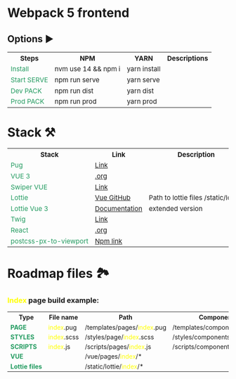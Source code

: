 # Webpack 5 frontend

## Options ▶

<table style="font-size: 15px;table-layout:fixed; white-space: nowrap;">
<style>td:nth-child(1) {color: #239b60}</style>
  <tr>
    <th>Steps</th>
    <th>NPM</th>
    <th>YARN</th>
    <th>Descriptions</th>
  </tr>
  <tr>
    <td>Install</td>
    <td>nvm use 14 && npm i</td>
    <td>yarn install</td>
		<td></td>
  </tr>
  <tr>
    <td>Start SERVE</td>
    <td>npm run serve</td>
    <td>yarn serve</td>
		<td></td>
  </tr>
  <tr>
    <td>Dev PACK</td>
    <td>npm run dist</td>
    <td>yarn dist</td>
		<td></td>
  </tr>
  <tr>
    <td>Prod PACK</td>
    <td>npm run prod</td>
    <td>yarn prod</td>
		<td></td>
  </tr>
</table>


# Stack ⚒️

<table style="font-size: 15px;table-layout:fixed; white-space: nowrap;">
<style>td:nth-child(1) {color: #239b60}</style>
  <tr>
    <th>Stack</th>
    <th>Link</th>
    <th>Description</th>
  </tr>
  <tr>
    <td>Pug</td>
    <td><a href="https://pugjs.org/api/getting-started.html">Link</a></td>
		<td></td>
  </tr>
  <tr>
    <td>VUE 3</td>
    <td><a href="https://vuejs.org/">.org</a></td>
		<td></td>
  </tr>
  <tr>
    <td>Swiper VUE</td>
    <td><a href="https://swiperjs.com/vue">Link</a></td>
  </tr>
  <tr>
    <td>Lottie</td>
    <td><a href="https://github.com/LottieFiles/lottie-vue">Vue GitHub</a></td>
		<td>Path to lottie files /static/lottie/</td>
  </tr>
  <tr>
    <td>Lottie Vue 3</td>
    <td><a href="https://vue3-lottie.vercel.app/guide.html">Documentation</a></td>
		<td>extended version</td>
  </tr>
  <tr>
    <td>Twig</td>
    <td><a href="https://twig.symfony.com/">Link</a></td>
		<td></td>
  </tr>
  <tr>
    <td>React</td>
    <td><a href="https://reactjs.org/docs/getting-started.html">.org</a></td>
		<td></td>
  </tr>
  <tr>
    <td>postcss-px-to-viewport</td>
    <td><a href="https://www.npmjs.com/package/postcss-px-to-viewport">Npm link</a></td>
		<td></td>
  </tr>
</table>

# Roadmap files 🏞
### <span style="color: yellow">Index</span> page build example:

<table style="font-size: 14px;table-layout:fixed; white-space: nowrap;">
  <tr>
    <th>Type</th>
    <th>File name</th>
    <th>Path</th>
    <th>Components:</th>
  </tr>
  <tr>
  <tr>
    <td><b>PAGE</b></td>
    <td><span style="color: yellow">index</span>.pug</td>
    <td>/templates/pages/<span style="color: yellow">index</span>.pug</td>
    <td>/templates/components/<span style="color: yellow">index</span>/*</td>
  </tr>
  <tr>
    <td><b>STYLES</b></td>
    <td><span style="color: yellow">index</span>.scss</td>
    <td>/styles/page/<span style="color: yellow">index</span>.scss</td>
    <td>/styles/components/<span style="color: yellow">index</span>/*</td>
  </tr>
  <tr>
    <td><b>SCRIPTS</b></td>
    <td><span style="color: yellow">index</span>.js</td>
    <td>/scripts/pages/<span style="color: yellow">index</span>.js</td>
    <td>/scripts/components/<span style="color: yellow">index</span>/*</td>
  </tr>
  <tr>
    <td><b>VUE</b></td>
    <td></td>
    <td>/vue/pages/<span style="color: yellow">index</span>/*</td>
    <td></td>
  </tr>
  <tr>
    <td><b>Lottie files</b></td>
    <td></td>
    <td>/static/lottie/<span style="color: yellow">index</span>/*</td>
    <td></td>
  </tr>
</table>


<br><br>
<br><br>
<br><br>
<br><br>
<br><br>




